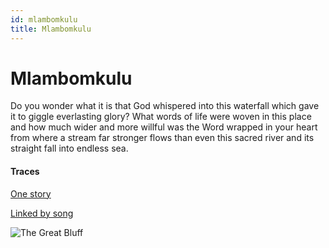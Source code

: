 ```yaml
---
id: mlambomkulu
title: Mlambomkulu
---
```


# Mlambomkulu

Do you wonder what it is
that God whispered into this waterfall
which gave it to giggle everlasting glory?
What words of life were woven in this place
and how much wider and more willful
was the Word wrapped in your heart
from where a stream far stronger flows
than even this sacred river
and its straight fall 
into endless sea.

#### Traces

[One story](https://thebluebook.co.za/canto-xiv/consonant.html)

[Linked by song](https://www.youtube.com/watch?v=MPlkHxFA-Qg "Every morning")

![The Great Bluff](../img/great_bluff.jpg)